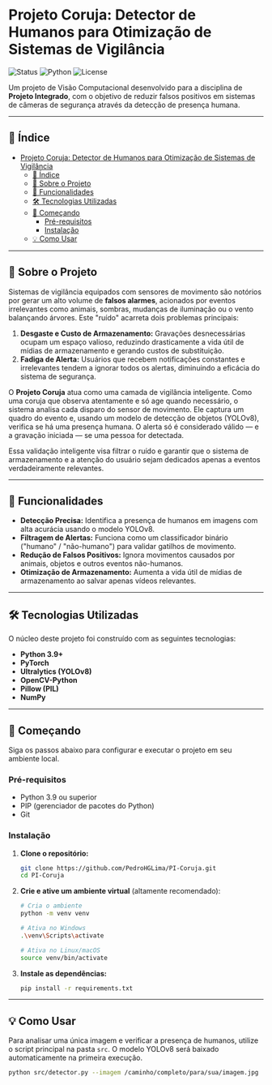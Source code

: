 # Projeto Coruja: Detector de Humanos para Otimização de Sistemas de Vigilância

![Status](https://img.shields.io/badge/status-em%20desenvolvimento-yellow)
![Python](https://img.shields.io/badge/python-3.9+-blue.svg)
![License](https://img.shields.io/badge/license-MIT-green)

Um projeto de Visão Computacional desenvolvido para a disciplina de **Projeto Integrado**, com o objetivo de reduzir falsos positivos em sistemas de câmeras de segurança através da detecção de presença humana.

---

## 📝 Índice

- [Projeto Coruja: Detector de Humanos para Otimização de Sistemas de Vigilância](#projeto-coruja-detector-de-humanos-para-otimização-de-sistemas-de-vigilância)
  - [📝 Índice](#-índice)
  - [📖 Sobre o Projeto](#-sobre-o-projeto)
  - [🎯 Funcionalidades](#-funcionalidades)
  - [🛠️ Tecnologias Utilizadas](#️-tecnologias-utilizadas)
  - [🚀 Começando](#-começando)
    - [Pré-requisitos](#pré-requisitos)
    - [Instalação](#instalação)
  - [💡 Como Usar](#-como-usar)

---

## 📖 Sobre o Projeto

Sistemas de vigilância equipados com sensores de movimento são notórios por gerar um alto volume de **falsos alarmes**, acionados por eventos irrelevantes como animais, sombras, mudanças de iluminação ou o vento balançando árvores. Este "ruído" acarreta dois problemas principais:

1.  **Desgaste e Custo de Armazenamento:** Gravações desnecessárias ocupam um espaço valioso, reduzindo drasticamente a vida útil de mídias de armazenamento e gerando custos de substituição.
2.  **Fadiga de Alerta:** Usuários que recebem notificações constantes e irrelevantes tendem a ignorar todos os alertas, diminuindo a eficácia do sistema de segurança.

O **Projeto Coruja** atua como uma camada de vigilância inteligente. Como uma coruja que observa atentamente e só age quando necessário, o sistema analisa cada disparo do sensor de movimento. Ele captura um quadro do evento e, usando um modelo de detecção de objetos (YOLOv8), verifica se há uma presença humana. O alerta só é considerado válido — e a gravação iniciada — se uma pessoa for detectada.

Essa validação inteligente visa filtrar o ruído e garantir que o sistema de armazenamento e a atenção do usuário sejam dedicados apenas a eventos verdadeiramente relevantes.

---

## 🎯 Funcionalidades

-   **Detecção Precisa:** Identifica a presença de humanos em imagens com alta acurácia usando o modelo YOLOv8.
-   **Filtragem de Alertas:** Funciona como um classificador binário ("humano" / "não-humano") para validar gatilhos de movimento.
-   **Redução de Falsos Positivos:** Ignora movimentos causados por animais, objetos e outros eventos não-humanos.
-   **Otimização de Armazenamento:** Aumenta a vida útil de mídias de armazenamento ao salvar apenas vídeos relevantes.

---

## 🛠️ Tecnologias Utilizadas

O núcleo deste projeto foi construído com as seguintes tecnologias:

-   **Python 3.9+**
-   **PyTorch**
-   **Ultralytics (YOLOv8)**
-   **OpenCV-Python**
-   **Pillow (PIL)**
-   **NumPy**

---

## 🚀 Começando

Siga os passos abaixo para configurar e executar o projeto em seu ambiente local.

### Pré-requisitos

-   Python 3.9 ou superior
-   PIP (gerenciador de pacotes do Python)
-   Git

### Instalação

1.  **Clone o repositório:**
    ```bash
    git clone https://github.com/PedroHGLima/PI-Coruja.git
    cd PI-Coruja
    ```

2.  **Crie e ative um ambiente virtual** (altamente recomendado):
    ```bash
    # Cria o ambiente
    python -m venv venv

    # Ativa no Windows
    .\venv\Scripts\activate

    # Ativa no Linux/macOS
    source venv/bin/activate
    ```

3.  **Instale as dependências:**
    ```bash
    pip install -r requirements.txt
    ```

---

## 💡 Como Usar

Para analisar uma única imagem e verificar a presença de humanos, utilize o script principal na pasta `src`. O modelo YOLOv8 será baixado automaticamente na primeira execução.

```bash
python src/detector.py --imagem /caminho/completo/para/sua/imagem.jpg
